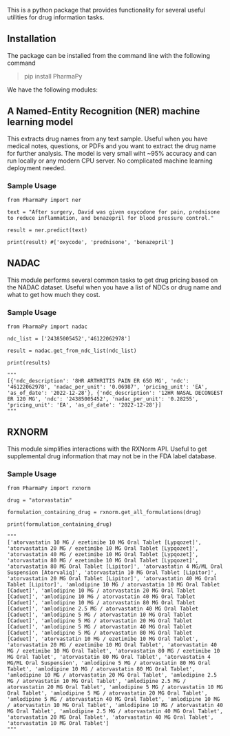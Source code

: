 This is a python package that provides functionality for several useful utilities for drug information tasks. 

## Installation

The package can be installed from the command line with the following command

> pip install PharmaPy

We have the following modules:

## A Named-Entity Recognition (NER) machine learning model 

This extracts drug names from any text sample. Useful when you have medical notes, questions, or PDFs and you want to extract the drug name for further analysis. The model is very small wiht ~95% accuracy and can run locally or any modern CPU server. No complicated machine learning deployment needed.
### Sample Usage

`from PharmaPy import ner`

`text = "After surgery, David was given oxycodone for pain, prednisone to reduce inflammation, and benazepril for blood pressure control."`

`result = ner.predict(text)`

`print(result) #['oxycode', 'prednisone', 'benazepril']`

## NADAC 
This module performs several common tasks to get drug pricing based on the NADAC dataset. Useful when you have a list of NDCs or drug name and what to get how much they cost. 

### Sample Usage 

`from PharmaPy import nadac`

`ndc_list = ['24385005452','46122062978']`

`result = nadac.get_from_ndc_list(ndc_list)`

`print(results)`

```
"""
[{'ndc_description': '8HR ARTHRITIS PAIN ER 650 MG', 'ndc': '46122062978', 'nadac_per_unit': '0.06987', 'pricing_unit': 'EA', 'as_of_date': '2022-12-28'}, {'ndc_description': '12HR NASAL DECONGEST ER 120 MG', 'ndc': '24385005452', 'nadac_per_unit': '0.28255', 'pricing_unit': 'EA', 'as_of_date': '2022-12-28'}]
"""
```


## RXNORM
This module simplifies interactions with the RXNorm API. Useful to get supplemental drug information that may not be in the FDA label database.


### Sample Usage 

`from PharmaPy import rxnorm`

`drug = "atorvastatin" `

`formulation_containing_drug = rxnorm.get_all_formulations(drug)`

`print(formulation_containing_drug)`

```
"""
['atorvastatin 10 MG / ezetimibe 10 MG Oral Tablet [Lypqozet]', 'atorvastatin 20 MG / ezetimibe 10 MG Oral Tablet [Lypqozet]', 'atorvastatin 40 MG / ezetimibe 10 MG Oral Tablet [Lypqozet]', 'atorvastatin 80 MG / ezetimibe 10 MG Oral Tablet [Lypqozet]', 'atorvastatin 80 MG Oral Tablet [Lipitor]', 'atorvastatin 4 MG/ML Oral Suspension [Atorvaliq]', 'atorvastatin 10 MG Oral Tablet [Lipitor]', 'atorvastatin 20 MG Oral Tablet [Lipitor]', 'atorvastatin 40 MG Oral Tablet [Lipitor]', 'amlodipine 10 MG / atorvastatin 10 MG Oral Tablet [Caduet]', 'amlodipine 10 MG / atorvastatin 20 MG Oral Tablet [Caduet]', 'amlodipine 10 MG / atorvastatin 40 MG Oral Tablet [Caduet]', 'amlodipine 10 MG / atorvastatin 80 MG Oral Tablet [Caduet]', 'amlodipine 2.5 MG / atorvastatin 40 MG Oral Tablet [Caduet]', 'amlodipine 5 MG / atorvastatin 10 MG Oral Tablet [Caduet]', 'amlodipine 5 MG / atorvastatin 20 MG Oral Tablet [Caduet]', 'amlodipine 5 MG / atorvastatin 40 MG Oral Tablet [Caduet]', 'amlodipine 5 MG / atorvastatin 80 MG Oral Tablet [Caduet]', 'atorvastatin 10 MG / ezetimibe 10 MG Oral Tablet', 'atorvastatin 20 MG / ezetimibe 10 MG Oral Tablet', 'atorvastatin 40 MG / ezetimibe 10 MG Oral Tablet', 'atorvastatin 80 MG / ezetimibe 10 MG Oral Tablet', 'atorvastatin 80 MG Oral Tablet', 'atorvastatin 4 MG/ML Oral Suspension', 'amlodipine 5 MG / atorvastatin 80 MG Oral Tablet', 'amlodipine 10 MG / atorvastatin 80 MG Oral Tablet', 'amlodipine 10 MG / atorvastatin 20 MG Oral Tablet', 'amlodipine 2.5 MG / atorvastatin 10 MG Oral Tablet', 'amlodipine 2.5 MG / atorvastatin 20 MG Oral Tablet', 'amlodipine 5 MG / atorvastatin 10 MG Oral Tablet', 'amlodipine 5 MG / atorvastatin 20 MG Oral Tablet', 'amlodipine 5 MG / atorvastatin 40 MG Oral Tablet', 'amlodipine 10 MG / atorvastatin 10 MG Oral Tablet', 'amlodipine 10 MG / atorvastatin 40 MG Oral Tablet', 'amlodipine 2.5 MG / atorvastatin 40 MG Oral Tablet', 'atorvastatin 20 MG Oral Tablet', 'atorvastatin 40 MG Oral Tablet', 'atorvastatin 10 MG Oral Tablet']
"""
```